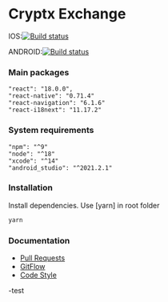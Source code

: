 # Cryptx Exchange

IOS:[![Build status](https://build.appcenter.ms/v0.1/apps/34d6fe58-cdd6-4b04-89a7-be21598be308/branches/develop/badge)](https://appcenter.ms)

ANDROID:[![Build status](https://build.appcenter.ms/v0.1/apps/c4ec01db-8674-41cc-bbdb-47bf4fe06cea/branches/develop/badge)](https://appcenter.ms)

### Main packages

```
"react": "18.0.0",
"react-native": "0.71.4"
"react-navigation": "6.1.6"
"react-i18next": "11.17.2"
```

### System requirements

```
"npm": "^9"
"node": "^18"
"xcode": "^14"
"android_studio": "^2021.2.1"
```

### Installation

Install dependencies. Use [yarn] in root folder

```bash
yarn
```

### Documentation

- [Pull Requests](https://bitbucket.org/cryptx-dev/exchange-mobile/src/5c0f9fccfb42acb5a6f0a638cdc12a99aa2f99a9/docs/pull_request_template.md?at=feature%2Fdocs)
- [GitFlow](https://bitbucket.org/cryptx-dev/exchange-mobile/src/5c0f9fccfb42acb5a6f0a638cdc12a99aa2f99a9/docs/git_flow.md?at=feature%2Fdocs)
- [Code Style](https://bitbucket.org/cryptx-dev/exchange-mobile/src/5c0f9fccfb42acb5a6f0a638cdc12a99aa2f99a9/docs/code_style.md?at=feature%2Fdocs)

-test
